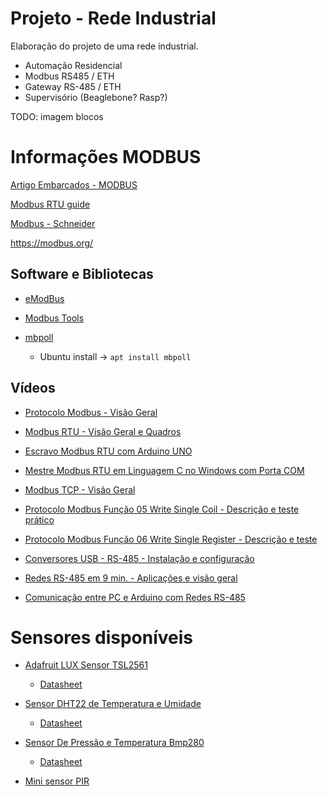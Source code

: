 # Projeto - Rede Industrial

Elaboração do projeto de uma rede industrial.

- Automação Residencial
- Modbus RS485 / ETH
- Gateway RS-485 / ETH
- Supervisório (Beaglebone? Rasp?) 

TODO: imagem blocos

# Informações MODBUS

[Artigo Embarcados - MODBUS](https://embarcados.com.br/protocolo-modbus/)

[Modbus RTU guide](https://www.wevolver.com/article/modbus-rtu-a-comprehensive-guide-to-understanding-and-implementing-the-protocol)

[Modbus - Schneider](https://www.se.com/us/en/faqs/FA168406/)

https://modbus.org/


## Software e Bibliotecas

- [eModBus](https://emodbus.github.io/)

- [Modbus Tools](https://github.com/serhmarch/ModbusTools)

- [mbpoll](https://github.com/epsilonrt/mbpoll) 
  - Ubuntu install -> `apt install mbpoll`


## Vídeos

- [Protocolo Modbus - Visão Geral](https://youtu.be/VAKjLpGTnlg?si=guDVsFOuhSy2Q_jH)

- [Modbus RTU - Visão Geral e Quadros](https://youtu.be/5WujXizJGVY?si=Zd76ZaflpIU2qSSx)

- [Escravo Modbus RTU com Arduino UNO](https://youtu.be/WJf5lrcVlxk?si=OrRIV2mLk_qW8y4I)

- [Mestre Modbus RTU em Linguagem C no Windows com Porta COM](https://youtu.be/lJxPgsnx5ek?si=B0_u_npTb-J9gn29)

- [Modbus TCP - Visão Geral](https://youtu.be/eXpMlIvzbm8?si=GHQikuvd5_7lekrx)

- [Protocolo Modbus Função 05 Write Single Coil - Descrição e teste prático](https://youtu.be/70G07Ntt4A4?si=9J-1WslpKuyIMk7s)

- [Protocolo Modbus Função 06 Write Single Register - Descrição e teste](https://youtu.be/o-yvpTn06Lw?si=nZmskSL5BVUNcErq)

- [Conversores USB - RS-485 - Instalação e configuração](https://youtu.be/nNvafjtR4qs?si=FSn3jSBkdorKty0X)

- [Redes RS-485 em 9 min. - Aplicações e visão geral](https://youtu.be/omvJEXnUOD4?si=j7yav8GlPldYUFyS)
  
- [Comunicação entre PC e Arduino com Redes RS-485](https://youtu.be/uyfrKrxShYA?si=zaMK3tUCpzrfDGSa)
  

# Sensores disponíveis

- [Adafruit LUX Sensor TSL2561](https://www.adafruit.com/product/439)
  - [Datasheet](https://cdn-shop.adafruit.com/datasheets/TSL2561.pdf)

- [Sensor DHT22 de Temperatura e Umidade](https://blog.eletrogate.com/sensores-dht11-dht22/)
  - [Datasheet](https://blog.eletrogate.com/wp-content/uploads/2019/01/Datasheet_DHT22_AM2302.pdf)

- [Sensor De Pressão e Temperatura Bmp280](https://www.makerhero.com/produto/sensor-de-pressao-e-temperatura-bmp280/?srsltid=AfmBOooAlLwGaMoEEB7_qoy41gHYtgbcCmRcJYHLgr8G-2UcVebfYHOr)
  - [Datasheet](https://makerhero.com/img/files/download/BMP280-Datasheet.pdf?_gl=1*gyg85t*_gcl_au*MTgzNDkyNjMyNy4xNzM4MzM2OTE5*_ga*NDUxNzU0OTg1LjE3MzgzMzY5MTk.*_ga_025J7BMBEC*MTczODk3MjcwNC4yLjEuMTczODk3MjcyOC4zNi4wLjA.)

- [Mini sensor PIR](https://www.makerhero.com/produto/mini-sensor-de-movimento-presenca-pir/)
